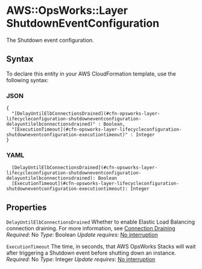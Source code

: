 # AWS::OpsWorks::Layer ShutdownEventConfiguration<a name="aws-properties-opsworks-layer-lifecycleeventconfiguration-shutdowneventconfiguration"></a>

The Shutdown event configuration\.

## Syntax<a name="aws-properties-opsworks-layer-lifecycleeventconfiguration-shutdowneventconfiguration-syntax"></a>

To declare this entity in your AWS CloudFormation template, use the following syntax:

### JSON<a name="aws-properties-opsworks-layer-lifecycleeventconfiguration-shutdowneventconfiguration-syntax.json"></a>

```
{
  "[DelayUntilElbConnectionsDrained](#cfn-opsworks-layer-lifecycleconfiguration-shutdowneventconfiguration-delayuntilelbconnectionsdrained)" : Boolean,
  "[ExecutionTimeout](#cfn-opsworks-layer-lifecycleconfiguration-shutdowneventconfiguration-executiontimeout)" : Integer
}
```

### YAML<a name="aws-properties-opsworks-layer-lifecycleeventconfiguration-shutdowneventconfiguration-syntax.yaml"></a>

```
  [DelayUntilElbConnectionsDrained](#cfn-opsworks-layer-lifecycleconfiguration-shutdowneventconfiguration-delayuntilelbconnectionsdrained): Boolean
  [ExecutionTimeout](#cfn-opsworks-layer-lifecycleconfiguration-shutdowneventconfiguration-executiontimeout): Integer
```

## Properties<a name="aws-properties-opsworks-layer-lifecycleeventconfiguration-shutdowneventconfiguration-properties"></a>

`DelayUntilElbConnectionsDrained`  <a name="cfn-opsworks-layer-lifecycleconfiguration-shutdowneventconfiguration-delayuntilelbconnectionsdrained"></a>
Whether to enable Elastic Load Balancing connection draining\. For more information, see [Connection Draining](https://docs.aws.amazon.com/ElasticLoadBalancing/latest/DeveloperGuide/TerminologyandKeyConcepts.html#conn-drain)
*Required*: No
*Type*: Boolean
*Update requires*: [No interruption](https://docs.aws.amazon.com/AWSCloudFormation/latest/UserGuide/using-cfn-updating-stacks-update-behaviors.html#update-no-interrupt)

`ExecutionTimeout`  <a name="cfn-opsworks-layer-lifecycleconfiguration-shutdowneventconfiguration-executiontimeout"></a>
The time, in seconds, that AWS OpsWorks Stacks will wait after triggering a Shutdown event before shutting down an instance\.
*Required*: No
*Type*: Integer
*Update requires*: [No interruption](https://docs.aws.amazon.com/AWSCloudFormation/latest/UserGuide/using-cfn-updating-stacks-update-behaviors.html#update-no-interrupt)
